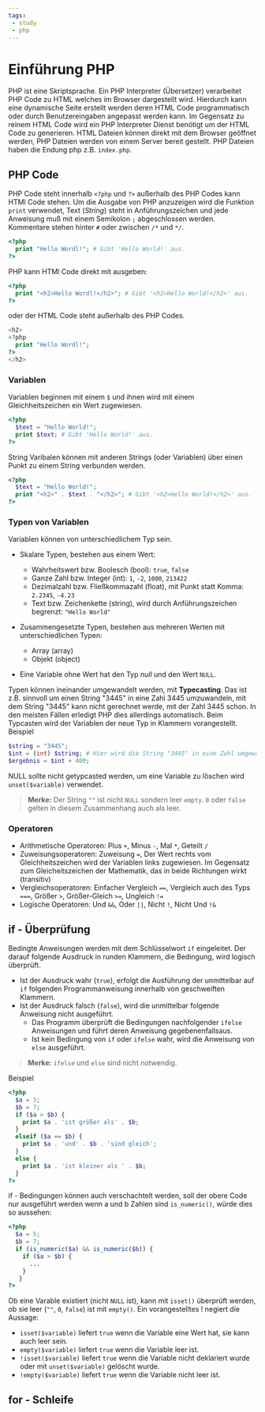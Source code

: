 ```yaml
---
tags:
 - study
 - php
---
```

# Einführung PHP

PHP ist eine Skriptsprache. Ein PHP Interpreter (Übersetzer) verarbeitet PHP Code zu HTML welches im Browser dargestellt wird. Hierdurch kann eine dynamische Seite erstellt werden deren HTML Code programmatisch oder durch Benutzereingaben angepasst werden kann. Im Gegensatz zu reinem HTML Code wird ein PHP Interpreter Dienst benötigt um der HTML Code zu generieren. HTML Dateien können direkt mit dem Browser geöffnet werden, PHP Dateien werden von einem Server bereit gestellt. PHP Dateien haben die Endung php z.B. `index.php`.

## PHP Code
PHP Code steht innerhalb `<?php` und `?>` außerhalb des PHP Codes kann HTMl Code stehen. Um die Ausgabe von PHP anzuzeigen wird die Funktion `print` verwendet, Text (*String*) steht in Anführungszeichen und jede Anweisung muß mit einem Semikolon `;` abgeschlossen werden. Kommentare stehen hinter `#` oder zwischen `/*` und `*/`.

```php
<?php
  print "Hello Wordl!"; # Gibt 'Hello World!' aus.
?>
```
PHP kann HTMl Code direkt mit ausgeben:
```php
<?php
  print "<h2>Hello Wordl!</h2>"; # Gibt '<h2>Hello World!</h2>' aus.
?>
```
oder der HTML Code steht außerhalb des PHP Codes.
```php
<h2>
<?php
  print "Hello Wordl!";
?>
</h2>
```

### Variablen

Variablen beginnen mit einem `$` und ihnen wird mit einem Gleichheitszeichen ein Wert zugewiesen.
```php
<?php
  $text = "Hello World!";
  print $text; # Gibt 'Hello World!' aus.
?>
```
String Varibalen können mit anderen Strings (oder Variablen) über einen Punkt zu einem String verbunden werden.
```php
<?php
  $text = "Hello World!";
  print "<h2>" . $text . "</h2>"; # Gibt '<h2>Hello World!</h2>' aus.
?>
```
### Typen von Variablen

Variablen können von unterschiedlichem Typ sein.

- Skalare Typen, bestehen aus einem Wert:
  - Wahrheitswert bzw. Boolesch (bool): `true`, `false`
  - Ganze Zahl bzw. Integer (int): `1`, `-2`, `1000`, `213422`
  - Dezimalzahl bzw. Fließkommazahl (float), mit Punkt statt Komma: `2.2345`, `-4.23`
  - Text bzw. Zeichenkette (string), wird durch Anführungszeichen begrenzt: `"Hello World"` 

- Zusammengesetzte Typen, bestehen aus mehreren Werten mit unterschiedlichen Typen:
  - Array (array)
  - Objekt (object)

- Eine Variable ohne Wert hat den Typ *null* und den Wert `NULL`.

Typen können ineinander umgewandelt werden, mit **Typecasting**. Das ist z.B. sinnvoll um einen String "3445" in eine Zahl 3445 umzuwandeln, mit dem String "3445" kann nicht gerechnet werde, mit der Zahl 3445 schon. In den meisten Fällen erledigt PHP dies allerdings automatisch. Beim Typcasten wird der Variablen der neue Typ in Klammern vorangestellt.
Beispiel

```php
$string = "3445";
$int = (int) $string; # Hier wird die String "3445" in eine Zahl umgewandelt
$ergebnis = $int + 400;
```

NULL sollte nicht getypcasted werden, um eine Variable zu löschen wird `unset($variable)` verwendet.

>**Merke:** Der String `""` ist nicht `NULL` sondern leer `empty`. `0` oder `false` gelten in diesem Zusammenhang auch als leer.

### Operatoren

- Arithmetische Operatoren: Plus `+`, Minus `-`, Mal `*`, Geteilt `/`
- Zuweisungsoperatoren: Zuweisung `=`, Der Wert rechts vom Gleichheitszeichen wird der Variablen links zugewiesen. Im Gegensatz zum Gleicheitszeichen der Mathematik, das in beide Richtungen wirkt (transitiv)
- Vergleichsoperatoren: Einfacher Vergleich `==`, Vergleich auch des Typs `===`, Größer `>`, Größer-Gleich `>=`, Ungleich `!=`
- Logische Operatoren: Und `&&`, Oder `||`, Nicht `!`, Nicht Und `!&`


## if - Überprüfung

Bedingte Anweisungen werden mit dem Schlüsselwort `if` eingeleitet. Der darauf folgende Ausdruck in runden Klammern, die Bedingung, wird logisch überprüft.
- Ist der Ausdruck wahr (`true`), erfolgt die Ausführung der unmittelbar auf `if` folgenden Programmanweisung innerhalb von geschweiften Klammern.
- Ist der Ausdruck falsch (`false`), wird die unmittelbar folgende Anweisung nicht ausgeführt.
  - Das Programm überprüft die Bedingungen nachfolgender `ifelse` Anweisungen und führt deren Anweisung gegebenenfallsaus.
  - Ist kein Bedingung von `if` oder `ifelse` wahr, wird die Anweisung von `else` ausgeführt.
  
>**Merke:** `ifelse` und `else` sind nicht notwendig.

Beispiel
```php
<?php
  $a = 5;
  $b = 7;
  if ($a > $b) {
    print $a . 'ist größer als' . $b;
  }
  elseif ($a == $b) {
    print $a . 'und' . $b . 'sind gleich';
  }
  else {
    print $a . 'ist kleiner als ' . $b;
  }
?>
```
if - Bedingungen können auch verschachtelt werden, soll der obere Code nur ausgeführt werden wenn a und b Zahlen sind `is_numeric()`, würde dies so aussehen:
```php
<?php
  $a = 5;
  $b = 7;
  if (is_numeric($a) && is_numeric($b)) {
    if ($a > $b) {
      ...
    }
   }
?>
```
Ob eine Varable existiert (nicht `NULL` ist), kann mit `isset()` überprüft werden, ob sie leer (`""`, `0`, `false`) ist mit `empty()`. Ein vorangestelltes ! negiert die Aussage:
- `isset($variable)` liefert `true` wenn die Variable eine Wert hat, sie kann auch leer sein.
- `empty($variable)` liefert `true` wenn die Variable leer ist.
- `!isset($variable)` liefert `true` wenn die Variable nicht deklariert wurde oder mit `unset($variable)` gelöscht wurde.
- `!empty($variable)` liefert `true` wenn die Variable nicht leer ist.

## for - Schleife
